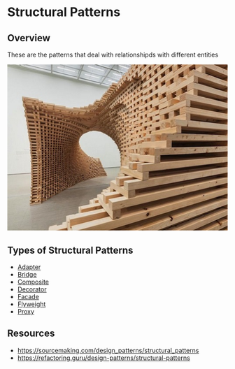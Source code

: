# Structural Patterns

## Overview

These are the patterns that deal with relationshipds with different entities


![](./structuralpatterns.jpg)

## Types of Structural Patterns
- [Adapter]()
- [Bridge]()
- [Composite]()
- [Decorator]()
- [Facade]()
- [Flyweight]()
- [Proxy]()

## Resources
- https://sourcemaking.com/design_patterns/structural_patterns
- https://refactoring.guru/design-patterns/structural-patterns
